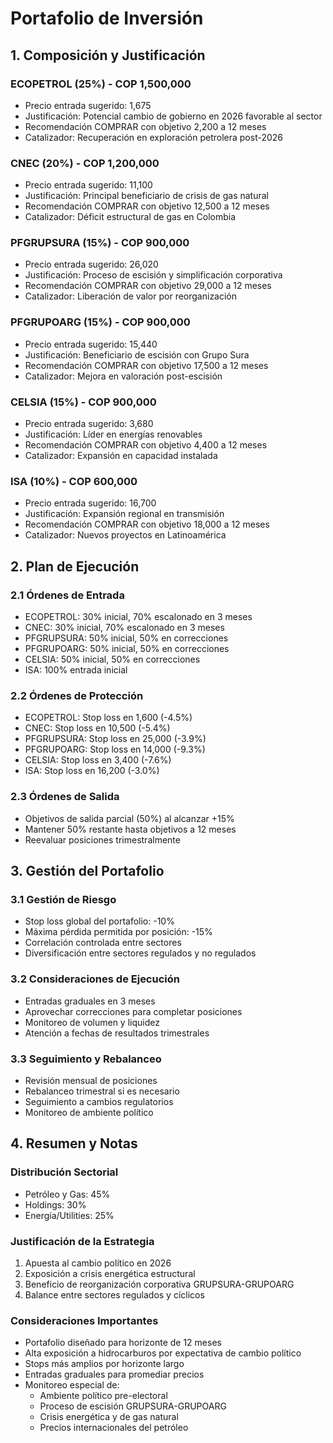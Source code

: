 # Portafolio de Inversión

## 1. Composición y Justificación

### ECOPETROL (25%) - COP 1,500,000

- Precio entrada sugerido: 1,675
- Justificación: Potencial cambio de gobierno en 2026 favorable al sector
- Recomendación COMPRAR con objetivo 2,200 a 12 meses
- Catalizador: Recuperación en exploración petrolera post-2026

### CNEC (20%) - COP 1,200,000

- Precio entrada sugerido: 11,100
- Justificación: Principal beneficiario de crisis de gas natural
- Recomendación COMPRAR con objetivo 12,500 a 12 meses
- Catalizador: Déficit estructural de gas en Colombia

### PFGRUPSURA (15%) - COP 900,000

- Precio entrada sugerido: 26,020
- Justificación: Proceso de escisión y simplificación corporativa
- Recomendación COMPRAR con objetivo 29,000 a 12 meses
- Catalizador: Liberación de valor por reorganización

### PFGRUPOARG (15%) - COP 900,000

- Precio entrada sugerido: 15,440
- Justificación: Beneficiario de escisión con Grupo Sura
- Recomendación COMPRAR con objetivo 17,500 a 12 meses
- Catalizador: Mejora en valoración post-escisión

### CELSIA (15%) - COP 900,000

- Precio entrada sugerido: 3,680
- Justificación: Líder en energías renovables
- Recomendación COMPRAR con objetivo 4,400 a 12 meses
- Catalizador: Expansión en capacidad instalada

### ISA (10%) - COP 600,000

- Precio entrada sugerido: 16,700
- Justificación: Expansión regional en transmisión
- Recomendación COMPRAR con objetivo 18,000 a 12 meses
- Catalizador: Nuevos proyectos en Latinoamérica

## 2. Plan de Ejecución

### 2.1 Órdenes de Entrada

- ECOPETROL: 30% inicial, 70% escalonado en 3 meses
- CNEC: 30% inicial, 70% escalonado en 3 meses
- PFGRUPSURA: 50% inicial, 50% en correcciones
- PFGRUPOARG: 50% inicial, 50% en correcciones
- CELSIA: 50% inicial, 50% en correcciones
- ISA: 100% entrada inicial

### 2.2 Órdenes de Protección

- ECOPETROL: Stop loss en 1,600 (-4.5%)
- CNEC: Stop loss en 10,500 (-5.4%)
- PFGRUPSURA: Stop loss en 25,000 (-3.9%)
- PFGRUPOARG: Stop loss en 14,000 (-9.3%)
- CELSIA: Stop loss en 3,400 (-7.6%)
- ISA: Stop loss en 16,200 (-3.0%)

### 2.3 Órdenes de Salida

- Objetivos de salida parcial (50%) al alcanzar +15%
- Mantener 50% restante hasta objetivos a 12 meses
- Reevaluar posiciones trimestralmente

## 3. Gestión del Portafolio

### 3.1 Gestión de Riesgo

- Stop loss global del portafolio: -10%
- Máxima pérdida permitida por posición: -15%
- Correlación controlada entre sectores
- Diversificación entre sectores regulados y no regulados

### 3.2 Consideraciones de Ejecución

- Entradas graduales en 3 meses
- Aprovechar correcciones para completar posiciones
- Monitoreo de volumen y liquidez
- Atención a fechas de resultados trimestrales

### 3.3 Seguimiento y Rebalanceo

- Revisión mensual de posiciones
- Rebalanceo trimestral si es necesario
- Seguimiento a cambios regulatorios
- Monitoreo de ambiente político

## 4. Resumen y Notas

### Distribución Sectorial

- Petróleo y Gas: 45%
- Holdings: 30%
- Energía/Utilities: 25%

### Justificación de la Estrategia

1. Apuesta al cambio político en 2026
2. Exposición a crisis energética estructural
3. Beneficio de reorganización corporativa GRUPSURA-GRUPOARG
4. Balance entre sectores regulados y cíclicos

### Consideraciones Importantes

- Portafolio diseñado para horizonte de 12 meses
- Alta exposición a hidrocarburos por expectativa de cambio político
- Stops más amplios por horizonte largo
- Entradas graduales para promediar precios
- Monitoreo especial de:
  - Ambiente político pre-electoral
  - Proceso de escisión GRUPSURA-GRUPOARG
  - Crisis energética y de gas natural
  - Precios internacionales del petróleo
